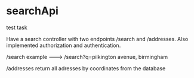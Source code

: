 # searchApi
test task

Have a search controller with two endpoints /search and /addresses.
Also implemented authorization and authentication.

/search example --->  /search?q=pilkington avenue, birmingham

/addresses return all adresses by coordinates from the database

